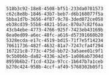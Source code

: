 
                518b3c92-18e8-4508-bf51-233da0781573
                c62c8e8b-1846-43b7-beb7-d6b168077f5a
                5bba1d7b-3656-4f87-9c78-3ded072ce058
                eb38cd39-55b8-4821-b5ac-870a7c82f6aa
                43cb4ebe-4773-4766-925f-7423eb43169b
                8ea0ed09-a6ec-48fc-a616-d57391660b20
                5328ecda-e17c-4519-bd15-71f7e5f14234
                70611736-482f-4632-81a7-7247cfa4f294
                167221c8-773c-475d-bb72-3a5aee01c9f1
                9c5b0b6b-da82-4336-a2e5-1a086ab7304d
                8959b6b2-f1cd-432a-97cc-1b647b7a1ceb
                b270c424-958b-4ccf-af49-5768302b05f1
                